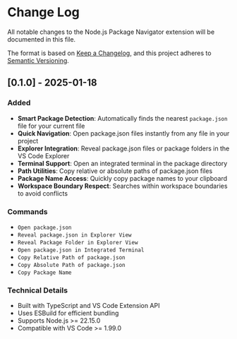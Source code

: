 # Change Log

All notable changes to the Node.js Package Navigator extension will be documented in this file.

The format is based on [Keep a Changelog](http://keepachangelog.com/), and this project adheres to [Semantic Versioning](https://semver.org/).

## [0.1.0] - 2025-01-18

### Added

- **Smart Package Detection**: Automatically finds the nearest `package.json` file for your current file
- **Quick Navigation**: Open package.json files instantly from any file in your project
- **Explorer Integration**: Reveal package.json files or package folders in the VS Code Explorer
- **Terminal Support**: Open an integrated terminal in the package directory
- **Path Utilities**: Copy relative or absolute paths of package.json files
- **Package Name Access**: Quickly copy package names to your clipboard
- **Workspace Boundary Respect**: Searches within workspace boundaries to avoid conflicts

### Commands

- `Open package.json`
- `Reveal package.json in Explorer View`
- `Reveal Package Folder in Explorer View`
- `Open package.json in Integrated Terminal`
- `Copy Relative Path of package.json`
- `Copy Absolute Path of package.json`
- `Copy Package Name`

### Technical Details

- Built with TypeScript and VS Code Extension API
- Uses ESBuild for efficient bundling
- Supports Node.js >= 22.15.0
- Compatible with VS Code >= 1.99.0
